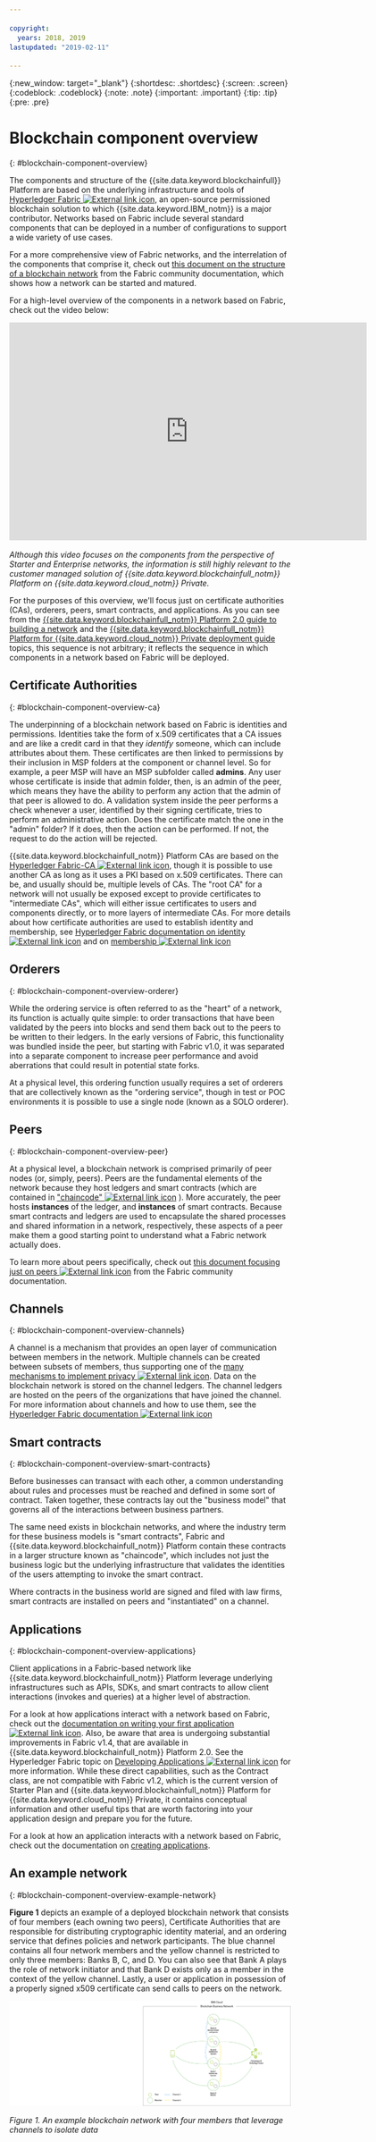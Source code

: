 ```yaml
---

copyright:
  years: 2018, 2019
lastupdated: "2019-02-11"

---
```


{:new_window: target="_blank"}
{:shortdesc: .shortdesc}
{:screen: .screen}
{:codeblock: .codeblock}
{:note: .note}
{:important: .important}
{:tip: .tip}
{:pre: .pre}

# Blockchain component overview
{: #blockchain-component-overview}

The components and structure of the {{site.data.keyword.blockchainfull}} Platform are based on the underlying infrastructure and tools of [Hyperledger Fabric ![External link icon](images/external_link.svg "External link icon")](https://hyperledger-fabric.readthedocs.io/en/release-1.2/), an open-source permissioned blockchain solution to which {{site.data.keyword.IBM_notm}} is a major contributor. Networks based on Fabric include several standard components that can be deployed in a number of configurations to support a wide variety of use cases.

For a more comprehensive view of Fabric networks, and the interrelation of the components that comprise it, check out [this document on the structure of a blockchain network](https://hyperledger-fabric.readthedocs.io/en/release-1.2/network/network.html) from the Fabric community documentation, which shows how a network can be started and matured.

For a high-level overview of the components in a network based on Fabric, check out the video below:

<iframe class="embed-responsive-item" id="youtubeplayer" title="Starter Plan videos" type="text/html" width="640" height="390" src="https://www.youtube.com/embed/sJaT2L99BUo" frameborder="0" webkitallowfullscreen mozallowfullscreen allowfullscreen> </iframe>

*Although this video focuses on the components from the perspective of Starter and Enterprise networks, the information is still highly relevant to the customer managed solution of {{site.data.keyword.blockchainfull_notm}} Platform on {{site.data.keyword.cloud_notm}} Private.*

For the purposes of this overview, we'll focus just on certificate authorities (CAs), orderers, peers, smart contracts, and applications. As you can see from the [{{site.data.keyword.blockchainfull_notm}} Platform 2.0 guide to building a network](/docs/services/blockchain/howto/ibp-console-build-network.html#ibp-console-build-network) and the [{{site.data.keyword.blockchainfull_notm}} Platform for {{site.data.keyword.cloud_notm}} Private deployment guide](/docs/services/blockchain/ibp_for_icp_deployment_guide.html#get-started-icp) topics, this sequence is not arbitrary; it reflects the sequence in which components in a network based on Fabric will be deployed.

## Certificate Authorities
{: #blockchain-component-overview-ca}

The underpinning of a blockchain network based on Fabric is identities and permissions. Identities take the form of x.509 certificates that a CA issues and are like a credit card in that they *identify* someone, which can include attributes about them. These certificates are then linked to permissions by their inclusion in MSP folders at the component or channel level. So for example, a peer MSP will have an MSP subfolder called **admins**. Any user whose certificate is inside that admin folder, then, is an admin of the peer, which means they have the ability to perform any action that the admin of that peer is allowed to do. A validation system inside the peer performs a check whenever a user, identified by their signing certificate, tries to perform an administrative action. Does the certificate match the one in the "admin" folder? If it does, then the action can be performed. If not, the request to do the action will be rejected.

{{site.data.keyword.blockchainfull_notm}} Platform CAs are based on the [Hyperledger Fabric-CA ![External link icon](images/external_link.svg "External link icon")](https://hyperledger-fabric-ca.readthedocs.io/en/release-1.2/ "Hyperledger Fabric CA"), though it is possible to use another CA as long as it uses a PKI based on x.509 certificates. There can be, and usually should be, multiple levels of CAs. The "root CA" for a network will not usually be exposed except to provide certificates to "intermediate CAs", which will either issue certificates to users and components directly, or to more layers of intermediate CAs. For more details about how certificate authorities are used to establish identity and membership, see [Hyperledger Fabric documentation on identity ![External link icon](images/external_link.svg "External link icon")](https://hyperledger-fabric.readthedocs.io/en/release-1.2/identity/identity.html) and on [membership ![External link icon](images/external_link.svg "External link icon")](https://hyperledger-fabric.readthedocs.io/en/release-1.2/membership/membership.html)

## Orderers
{: #blockchain-component-overview-orderer}

While the ordering service is often referred to as the "heart" of a network, its function is actually quite simple: to order transactions that have been validated by the peers into blocks and send them back out to the peers to be written to their ledgers. In the early versions of Fabric, this functionality was bundled inside the peer, but starting with Fabric v1.0, it was separated into a separate component to increase peer performance and avoid aberrations that could result in potential state forks.

At a physical level, this ordering function usually requires a set of orderers that are collectively known as the "ordering service", though in test or POC environments it is possible to use a single node (known as a SOLO orderer).

## Peers
{: #blockchain-component-overview-peer}

At a physical level, a blockchain network is comprised primarily of peer nodes (or, simply, peers). Peers are the fundamental elements of the network because they host ledgers and smart contracts (which are contained in ["chaincode" ![External link icon](images/external_link.svg "External link icon")](https://hyperledger-fabric.readthedocs.io/en/release-1.4/developapps/chaincodenamespace.html "Chaincode namespace") ). More accurately, the peer hosts **instances** of the ledger, and **instances** of smart contracts. Because smart contracts and ledgers are used to encapsulate the shared processes and shared information in a network, respectively, these aspects of a peer make them a good starting point to understand what a Fabric network actually does.

To learn more about peers specifically, check out [this document focusing just on peers ![External link icon](images/external_link.svg "External link icon")](https://hyperledger-fabric.readthedocs.io/en/release-1.2/peers/peers.html) from the Fabric community documentation.

## Channels
{: #blockchain-component-overview-channels}

A channel is a mechanism that provides an open layer of communication between members in the network. Multiple channels can be created between subsets of members, thus supporting one of the [many mechanisms to implement privacy ![External link icon](images/external_link.svg "External link icon")](https://developer.ibm.com/tutorials/cl-blockchain-private-confidential-transactions-hyperledger-fabric-zero-knowledge-proof/ "Private and confidential transactions with Hyperledger Fabric"). Data on the blockchain network is stored on the channel ledgers. The channel ledgers are hosted on the peers of the organizations that have joined the channel. For more information about channels and how to use them, see the [Hyperledger Fabric documentation ![External link icon](images/external_link.svg "External link icon")](https://hyperledger-fabric.readthedocs.io/en/release-1.2/channels.html)

## Smart contracts
{: #blockchain-component-overview-smart-contracts}

Before businesses can transact with each other, a common understanding about rules and processes must be reached and defined in some sort of contract. Taken together, these contracts lay out the "business model" that governs all of the interactions between business partners.

The same need exists in blockchain networks, and where the industry term for these business models is "smart contracts", Fabric and {{site.data.keyword.blockchainfull_notm}} Platform contain these contracts in a larger structure known as "chaincode", which includes not just the business logic but the underlying infrastructure that validates the identities of the users attempting to invoke the smart contract.

Where contracts in the business world are signed and filed with law firms, smart contracts are installed on peers and "instantiated" on a channel.

## Applications
{: #blockchain-component-overview-applications}

Client applications in a Fabric-based network like {{site.data.keyword.blockchainfull_notm}} Platform leverage underlying infrastructures such as APIs, SDKs, and smart contracts to allow client interactions (invokes and queries) at a higher level of abstraction.

For a look at how applications interact with a network based on Fabric, check out the [documentation on writing your first application ![External link icon](images/external_link.svg "External link icon")](https://hyperledger-fabric.readthedocs.io/en/release-1.2/write_first_app.html "Writing Your First Application").  Also, be aware that area is undergoing substantial improvements in Fabric v1.4, that are available in {{site.data.keyword.blockchainfull_notm}} Platform 2.0. See the Hyperledger Fabric topic on [Developing Applications ![External link icon](images/external_link.svg "External link icon")](https://hyperledger-fabric.readthedocs.io/en/release-1.4/developapps/developing_applications.html "Developing Applications") for more information.  While these direct capabilities, such as the Contract class, are not compatible with Fabric v1.2, which is the current version of Starter Plan and {{site.data.keyword.blockchainfull_notm}} Platform for {{site.data.keyword.cloud_notm}} Private, it contains conceptual information and other useful tips that are worth factoring into your application design and prepare you for the future.

For a look at how an application interacts with a network based on Fabric, check out the documentation on [creating applications](/docs/services/blockchain/howto/ibp-console-create-app.html#ibp-console-app).

## An example network
{: #blockchain-component-overview-example-network}

**Figure 1** depicts an example of a deployed blockchain network that consists of four members (each owning two peers), Certificate Authorities that are responsible for distributing cryptographic identity material, and an ordering service that defines policies and network participants. The blue channel contains all four network members and the yellow channel is restricted to only three members: Banks B, C, and D. You can also see that Bank A plays the role of network initiator and that Bank D exists only as a member in the context of the yellow channel. Lastly, a user or application in possession of a properly signed x509 certificate can send calls to peers on the network.

![Blockchain Network](images/blockchain_network_2-01.png "Example blockchain network")

*Figure 1. An example blockchain network with four members that leverage channels to isolate data*
